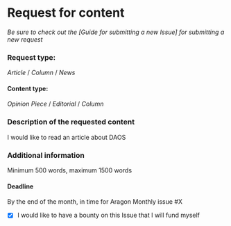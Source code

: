 # Request for content

_Be sure to check out the [Guide for submitting a new Issue] for submitting a new request_

### Request type:
_Article_ / _Column_ / _News_

#### Content type:
_Opinion Piece_ / _Editorial_ / _Column_

### Description of the requested content
I would like to read an article about DAOS

### Additional information
Minimum 500 words, maximum 1500 words

#### Deadline
By the end of the month, in time for Aragon Monthly issue #X

- [x] I would like to have a bounty on this Issue that I will fund myself
